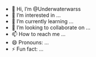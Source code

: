 - 👋 Hi, I’m @Underwaterwarss
- 👀 I’m interested in ...
- 🌱 I’m currently learning ...
- 💞️ I’m looking to collaborate on ...
- 📫 How to reach me ...
- 😄 Pronouns: ...
- ⚡ Fun fact: ...

<!---
Underwaterwarss/Underwaterwarss is a ✨ special ✨ repository because its `README.md` (this file) appears on your GitHub profile.
You can click the Preview link to take a look at your changes.
--->

